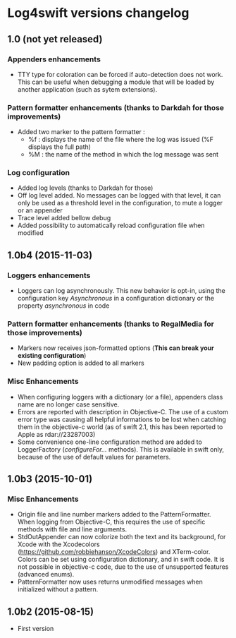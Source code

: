 # Log4swift versions changelog

## 1.0 (not yet released)

### Appenders enhancements
- TTY type for coloration can be forced if auto-detection does not work. This can be useful when debugging a module that will be loaded by another application (such as sytem extensions).

### Pattern formatter enhancements (thanks to Darkdah for those improvements)

- Added two marker to the pattern formatter :
  - %f : displays the name of the file where the log was issued (%F displays the full path)
  - %M : the name of the method in which the log message was sent

### Log configuration

- Added log levels (thanks to Darkdah for those)
 - Off log level added. No messages can be logged with that level, it can only be used as a threshold level in the configuration, to mute a logger or an appender
 - Trace level added bellow debug
- Added possibility to automatically reload configuration file when modified

## 1.0b4 (2015-11-03)

### Loggers enhancements
- Loggers can log asynchronously. This new behavior is opt-in, using the configuration key *Asynchronous* in a configuration dictionary or the property *asynchronous* in code

### Pattern formatter enhancements (thanks to RegalMedia for those improvements)
- Markers now receives json-formatted options (**This can break your existing configuration**)
- New padding option is added to all markers

###  Misc Enhancements
- When configuring loggers with a dictionary (or a file), appenders class name are no longer case sensitive.
- Errors are reported with description in Objective-C. The use of a custom error type was causing all helpful informations to be lost when catching them in the objective-c world (as of swift 2.1, this has been reported to Apple as rdar://23287003)
- Some convenience one-line configuration method are added to LoggerFactory (*configureFor...* methods). This is available in swift only, because of the use of default values for parameters.

## 1.0b3 (2015-10-01)

### Misc Enhancements
- Origin file and line number markers added to the PatternFormatter. When logging from Objective-C, this requires the use of specific methods with file and line arguments.
- StdOutAppender can now colorize both the text and its background, for Xcode with the Xcodecolors (https://github.com/robbiehanson/XcodeColors) and XTerm-color. Colors can be set using configuration dictionary, and in swift code. It is not possible in objective-c code, due to the use of unsupported features (advanced enums).
- PatternFormatter now uses returns unmodified messages when initialized without a pattern.
 
## 1.0b2 (2015-08-15)
- First version 
